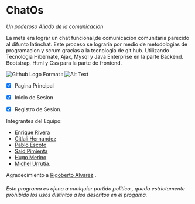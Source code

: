 # ChatOs 


*Un poderoso Aliado de la comunicacion*

La meta era lograr un chat funcional,de comunicacion comunitaria parecido al difunto latinchat.
Este proceso se lograria por medio de metodologias de programacion y scrum 
gracias a la tecnologia de git hub. 
Utilizando Tecnologia Hibernate, Ajax, Mysql y Java Enterprise en la parte Backend.
Bootstrap, Html y Css para la parte de frontend.

![Github Logo](/images/logo.png)
Format : ![Alt Text](https://imgur.com/cTmQ7xp)


- [x] Pagina Principal 
- [x] Inicio de Sesion
- [x] Registro de Sesion.


Integrantes del Equipo:

* [Enrique Rivera](https://www.facebook.com/enriqueishhon)
* [Citlali Hernandez](https://www.facebook.com/citlali.esc)
* [Pablo Escoto](https://www.linkedin.com/mynetwork/invite-sent/pablo-escoto-187301145/?isSendInvite=true) 
* [Said Pimienta](https://www.linkedin.com/in/luis-said-pimienta-193730109/) 
* [Hugo Merino](http://linkedin.com/in/hugo-merino-1717b3153)
* [Michel Urrutia](https://www.linkedin.com/in/michel-urrutia-465b72b6/).

Agradecimiento a [Rigoberto Alvarez](https://www.linkedin.com/in/alfredo-rigoberto-alvarez-suarez-039891b0/) .


###### Este programa es ajeno a cualquier partido politico , queda estrictamente prohibido los usos distintos a los descritos en el progama.

